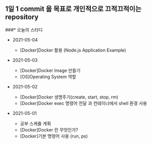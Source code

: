 ## 1일 1 commit 을 목표로 개인적으로 끄적끄적이는 repository

###* 오늘의 스터디
* 2021-05-04
  * [Docker]Docker 활용 (Node.js Application Example)

* 2021-05-03
  * [Docker]Docker Image 만들기
  * [OS]Operating System 역할

* 2021-05-02
  * [Docker]Docker 생명주기(create, start, stop, rm)
  * [Docker]Docker exec 명령어 전달 과 컨테이너에서 shell 환경 사용
  
* 2021-05-01
  * 공부 스케쥴 계획
  * [Docker]Docker 란 무엇인가? 
  * [Docker]기본 명령어 사용 (run, ps)

    
